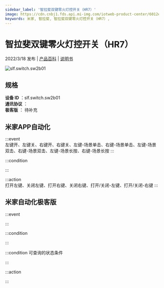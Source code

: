 ```yaml
---
sidebar_label: '智拉斐双键零火灯控开关（HR7）'
image: https://cdn.cnbj1.fds.api.mi-img.com/iotweb-product-center/6012e166fb3f7d54b6204a035f4bf402_1642405988374.png?GalaxyAccessKeyId=AKVGLQWBOVIRQ3XLEW&Expires=9223372036854775807&Signature=HSVHnaNWkOthA1F+D/VLP3wGcLc=
keywords: 米家, 智拉斐, 智拉斐双键零火灯控开关（HR7）, 
---
```

# 智拉斐双键零火灯控开关（HR7）

2022/3/18 发布 | [产品百科](https://home.mi.com/webapp/content/baike/product/index.html?model=slf.switch.sw2b01/) | [说明书](https://home.mi.com/views/introduction.html?model=slf.switch.sw2b01&region=cn)

![slf.switch.sw2b01](https://cdn.cnbj1.fds.api.mi-img.com/iotweb-product-center/6012e166fb3f7d54b6204a035f4bf402_1642405988374.png?GalaxyAccessKeyId=AKVGLQWBOVIRQ3XLEW&Expires=9223372036854775807&Signature=HSVHnaNWkOthA1F+D/VLP3wGcLc=)

## 规格  
> 
**设备 ID** ：slf.switch.sw2b01  
**通讯协议** ：  
**极客版**  ： 待补充 


## 米家APP自动化  

:::event  
左键开、左键关、右键开、右键关、左键-场景单击、右键-场景单击、左键-场景双击、右键-场景双击、左键-场景长按、右键-场景长按
:::

:::condition  

:::

:::action   
打开左键、关闭左键、打开右键、关闭右键、打开/关闭-左键、打开/关闭-右键
:::

## 米家自动化极客版  

:::event  

:::

:::condition  

:::

:::condition 可查询的状态条件  

:::

:::action  

:::

        
